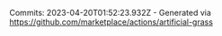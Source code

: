 Commits: 2023-04-20T01:52:23.932Z - Generated via https://github.com/marketplace/actions/artificial-grass
<br>
